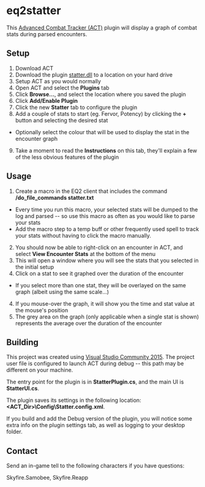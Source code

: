 # eq2statter

This [Advanced Combat Tracker (ACT)](http://advancedcombattracker.com/) plugin
will display a graph of combat stats during parsed encounters.

## Setup
1. Download ACT
2. Download the plugin
 [statter.dll](https://github.com/walkerjam/eq2statter/blob/master/bin/Release/Statter.dll?raw=true)
 to a location on your hard drive
3. Setup ACT as you would normally
4. Open ACT and select the __Plugins__ tab
5. Click __Browse...__, and select the location where you saved the plugin
6. Click __Add/Enable Plugin__
7. Click the new __Statter__ tab to configure the plugin
8. Add a couple of stats to start (eg. Fervor, Potency) by clicking the __+__
button and selecting the desired stat
  * Optionally select the colour that will be used to display the stat in the
  encounter graph
9. Take a moment to read the __Instructions__ on this tab, they'll explain a few
of the less obvious features of the plugin

## Usage
1. Create a macro in the EQ2 client that includes the command
__/do_file_commands statter.txt__
  * Every time you run this macro, your selected stats will be dumped to the log
  and parsed -- so use this macro as often as you would like to parse your stats
  * Add the macro step to a temp buff or other frequently used spell to track
  your stats without having to click the macro manually.
2. You should now be able to right-click on an encounter in ACT, and select
__View Encounter Stats__ at the bottom of the menu
3. This will open a window where you will see the stats that you selected in the
initial setup
4. Click on a stat to see it graphed over the duration of the encounter
  * If you select more than one stat, they will be overlayed on the same graph
  (albeit using the same scale...)
4. If you mouse-over the graph, it will show you the time and stat value at the
mouse's position
5. The grey area on the graph (only applicable when a single stat is shown)
represents the average over the duration of the encounter

## Building
This project was created using [Visual Studio Community 2015](https://www.visualstudio.com/en-us/products/visual-studio-community-vs.aspx).
The project user file is configured to launch ACT during debug -- this path may
be different on your machine.

The entry point for the plugin is in __StatterPlugin.cs__, and the main UI
is __StatterUI.cs__.

The plugin saves its settings in the following location:
__<ACT_Dir>\\Config\\Statter.config.xml__.

If you build and add the Debug version of the plugin, you will notice some extra
info on the plugin settings tab, as well as logging to your desktop folder.

## Contact
Send an in-game tell to the following characters if you have questions:

Skyfire.Samobee, Skyfire.Reapp
